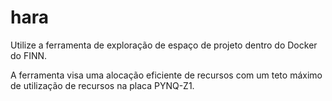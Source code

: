 # hara

Utilize a ferramenta de exploração de espaço de projeto dentro do Docker do FINN.

A ferramenta visa uma alocação eficiente de recursos com um teto máximo de utilização de recursos na placa PYNQ-Z1.